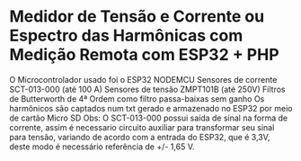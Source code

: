 # Medidor de Tensão e Corrente ou Espectro das Harmônicas com Medição Remota com ESP32 + PHP 
O Microcontrolador usado foi o ESP32 NODEMCU
Sensores de corrente SCT-013-000 (até 100 A)
Sensores de tensão ZMPT101B (até 250V)
Filtros de Butterworth de 4ª Ordem como filtro passa-baixas sem ganho
Os harmônicos são captados num txt gerado e armazenado no ESP32 por meio de cartão Micro SD
Obs: O SCT-013-000 possui saída de sinal na forma de corrente, assim é necessario circuito auxiliar para transformar seu sinal para tensão, variando de acordo com a entrada do ESP32, que é 3,3V, deste modo é necessário referência de +/- 1,65 V.
